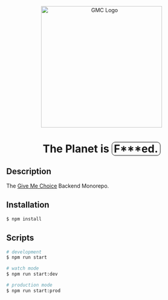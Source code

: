 <p align="center">
  <a href="https://givemechoice.com" target="blank"><img src="https://givemechoice.com/img/GMC_logo.svg" width="320" alt="GMC Logo" /></a>
</p>

  <h1 align="center">The Planet is <span style="border:1px black solid;border-radius:9px;padding:0px 5px">F***ed.</span></h1>

## Description

The [Give Me Choice](http://givemechoice.com) Backend Monorepo.

## Installation

```bash
$ npm install
```

## Scripts

```bash
# development
$ npm run start

# watch mode
$ npm run start:dev

# production mode
$ npm run start:prod
```
